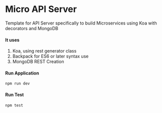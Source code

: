 # Micro API Server
Template for API Server specifically to build Microservices using Koa with decorators and MongoDB

#### It uses
1. Koa, using rest generator class 
2. Backpack for ES6 or later syntax use
3. MongoDB REST Creation

#### Run Application
``` npm run dev ```
#### Run Test
``` npm test ```
